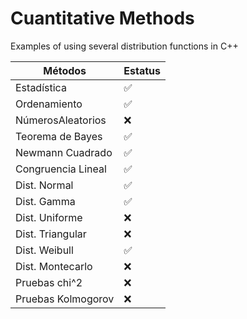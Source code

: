 # Cuantitative Methods
Examples of using several distribution functions in C++

| Métodos            	| Estatus 	|
|--------------------	|---------	|
| Estadística        	| ✅       	|
| Ordenamiento       	| ✅       	|
| NúmerosAleatorios  	| ❌       	|
| Teorema de Bayes   	| ✅       	|
| Newmann Cuadrado   	| ✅       	|
| Congruencia Lineal 	| ✅       	|
| Dist. Normal       	| ✅       	|
| Dist. Gamma        	| ✅       	|
| Dist. Uniforme     	| ❌       	|
| Dist. Triangular   	| ❌       	|
| Dist. Weibull      	| ✅       	|
| Dist. Montecarlo   	| ❌       	|
| Pruebas chi^2      	| ❌       	|
| Pruebas Kolmogorov 	| ❌       	|
